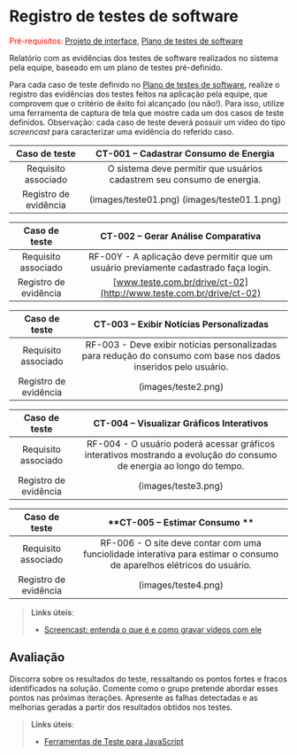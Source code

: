 # Registro de testes de software

<span style="color:red">Pré-requisitos: <a href="04-Projeto-interface.md"> Projeto de interface</a></span>, <a href="07-Plano-testes-software.md"> Plano de testes de software</a>

Relatório com as evidências dos testes de software realizados no sistema pela equipe, baseado em um plano de testes pré-definido.

Para cada caso de teste definido no <a href="07-Plano-testes-software.md"> Plano de testes de software</a>, realize o registro das evidências dos testes feitos na aplicação pela equipe, que comprovem que o critério de êxito foi alcançado (ou não!). Para isso, utilize uma ferramenta de captura de tela que mostre cada um dos casos de teste definidos. Observação: cada caso de teste deverá possuir um vídeo do tipo _screencast_ para caracterizar uma evidência do referido caso.

| **Caso de teste** 	| **CT-001 – Cadastrar Consumo de Energia** 	|
|:---:	|:---:	|
| Requisito associado | O sistema deve permitir que usuários cadastrem seu consumo de energia. |
| Registro de evidência | (images/teste01.png) (images/teste01.1.png)|

| **Caso de teste** 	| **CT-002 – Gerar Análise Comparativa** 	|
|:---:	|:---:	|
| Requisito associado | RF-00Y - A aplicação deve permitir que um usuário previamente cadastrado faça login. |
| Registro de evidência | [www.teste.com.br/drive/ct-02](http://www.teste.com.br/drive/ct-02) |

| **Caso de teste** 	| **CT-003 – Exibir Notícias Personalizadas** 	|
|:---:	|:---:	|
| Requisito associado | RF-003 - Deve exibir notícias personalizadas para redução do consumo com base nos dados inseridos pelo usuário. |
| Registro de evidência | (images/teste2.png) |

| **Caso de teste** 	| **CT-004 – Visualizar Gráficos Interativos** 	|
|:---:	|:---:	|
| Requisito associado | RF-004 - O usuário poderá acessar gráficos interativos mostrando a evolução do consumo de energia ao longo do tempo. |
| Registro de evidência | (images/teste3.png) |

| **Caso de teste** 	| **CT-005 – Estimar Consumo ** 	|
|:---:	|:---:	|
| Requisito associado | RF-006 - O site deve contar com uma funciolidade interativa para estimar o consumo de aparelhos elétricos do usuário. |
| Registro de evidência | (images/teste4.png) |

> **Links úteis**:
> - [Screencast: entenda o que é e como gravar vídeos com ele](https://rockcontent.com/br/blog/screencast/) 

## Avaliação

Discorra sobre os resultados do teste, ressaltando os pontos fortes e fracos identificados na solução. Comente como o grupo pretende abordar esses pontos nas próximas iterações. Apresente as falhas detectadas e as melhorias geradas a partir dos resultados obtidos nos testes.

> **Links úteis**:
> - [Ferramentas de Teste para JavaScript](https://geekflare.com/javascript-unit-testing/)

